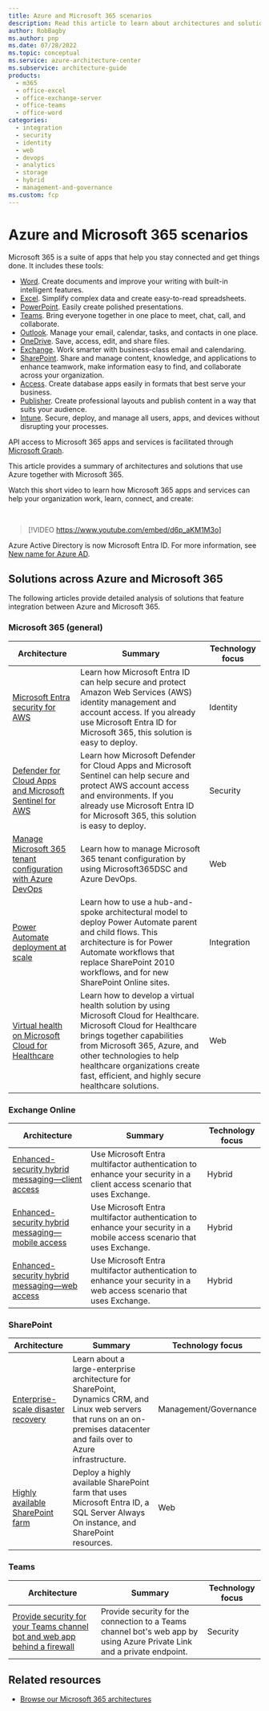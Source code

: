 ```yaml
---
title: Azure and Microsoft 365 scenarios
description: Read this article to learn about architectures and solutions that use Azure together with Microsoft 365. 
author: RobBagby
ms.author: pnp
ms.date: 07/28/2022
ms.topic: conceptual
ms.service: azure-architecture-center
ms.subservice: architecture-guide
products:
  - m365
  - office-excel
  - office-exchange-server
  - office-teams
  - office-word
categories:
  - integration
  - security
  - identity
  - web
  - devops
  - analytics
  - storage
  - hybrid
  - management-and-governance
ms.custom: fcp
---
```


# Azure and Microsoft 365 scenarios

Microsoft 365 is a suite of apps that help you stay connected and get things done. It includes these tools: 

- [Word](https://www.microsoft.com/microsoft-365/word). Create documents and improve your writing with built-in intelligent features.
- [Excel](https://www.microsoft.com/microsoft-365/excel). Simplify complex data and create easy-to-read spreadsheets.
- [PowerPoint](https://www.microsoft.com/microsoft-365/powerpoint). Easily create polished presentations.
- [Teams](https://www.microsoft.com/microsoft-teams/group-chat-software). Bring everyone together in one place to meet, chat, call, and collaborate.
- [Outlook](https://www.microsoft.com/microsoft-365/outlook/email-and-calendar-software-microsoft-outlook). Manage your email, calendar, tasks, and contacts in one place.
- [OneDrive](https://www.microsoft.com/microsoft-365/onedrive/online-cloud-storage). Save, access, edit, and share files.
- [Exchange](https://www.microsoft.com/microsoft-365/exchange/email). Work smarter with business-class email and calendaring.
- [SharePoint](https://www.microsoft.com/microsoft-365/sharepoint/collaboration). Share and manage content, knowledge, and applications to enhance teamwork, make information easy to find, and collaborate across your organization.
- [Access](https://www.microsoft.com/microsoft-365/access). Create database apps easily in formats that best serve your business.
- [Publisher](https://www.microsoft.com/microsoft-365/publisher). Create professional layouts and publish content in a way that suits your audience.
- [Intune](https://www.microsoft.com/security/business/microsoft-endpoint-manager). Secure, deploy, and manage all users, apps, and devices without disrupting your processes.

API access to Microsoft 365 apps and services is facilitated through [Microsoft Graph](/graph/integration-patterns-overview).

This article provides a summary of architectures and solutions that use Azure together with Microsoft 365.

Watch this short video to learn how Microsoft 365 apps and services can help your organization work, learn, connect, and create: 

<br>

> [!VIDEO https://www.youtube.com/embed/d6p_aKM1M3o]

Azure Active Directory is now Microsoft Entra ID. For more information, see [New name for Azure AD](/entra/fundamentals/new-name).

## Solutions across Azure and Microsoft 365

The following articles provide detailed analysis of solutions that feature integration between Azure and Microsoft 365.

### Microsoft 365 (general)

|Architecture|Summary|Technology focus|
|--|--|--|
|[Microsoft Entra security for AWS](../reference-architectures/aws/aws-azure-ad-security.yml)|Learn how Microsoft Entra ID can help secure and protect Amazon Web Services (AWS) identity management and account access. If you already use Microsoft Entra ID for Microsoft 365, this solution is easy to deploy.| Identity|
|[Defender for Cloud Apps and Microsoft Sentinel for AWS](../guide/aws/aws-azure-security-solutions.yml)|Learn how Microsoft Defender for Cloud Apps and Microsoft Sentinel can help secure and protect AWS account access and environments. If you already use Microsoft Entra ID for Microsoft 365, this solution is easy to deploy.| Security|
|[Manage Microsoft 365 tenant configuration with Azure DevOps](../example-scenario/devops/manage-microsoft-365-tenant-configuration-microsoft365dsc-devops.yml)|Learn how to manage Microsoft 365 tenant configuration by using Microsoft365DSC and Azure DevOps.| Web|
|[Power Automate deployment at scale](../example-scenario/power-automate/power-automate.yml)|Learn how to use a hub-and-spoke architectural model to deploy Power Automate parent and child flows. This architecture is for Power Automate workflows that replace SharePoint 2010 workflows, and for new SharePoint Online sites.| Integration|
|[Virtual health on Microsoft Cloud for Healthcare](../example-scenario/mch-health/virtual-health-mch.yml) |Learn how to develop a virtual health solution by using Microsoft Cloud for Healthcare. Microsoft Cloud for Healthcare brings together capabilities from Microsoft 365, Azure, and other technologies to help healthcare organizations create fast, efficient, and highly secure healthcare solutions.|Web|

### Exchange Online

|Architecture|Summary|Technology focus|
|--|--|--|
|[Enhanced-security hybrid messaging—client access](../example-scenario/hybrid/secure-hybrid-messaging-client.yml) |Use Microsoft Entra multifactor authentication to enhance your security in a client access scenario that uses Exchange.|Hybrid|
|[Enhanced-security hybrid messaging—mobile access](../example-scenario/hybrid/secure-hybrid-messaging-mobile.yml)|Use Microsoft Entra multifactor authentication to enhance your security in a mobile access scenario that uses Exchange.|Hybrid|
|[Enhanced-security hybrid messaging—web access](../example-scenario/hybrid/secure-hybrid-messaging-web.yml) |Use Microsoft Entra multifactor authentication to enhance your security in a web access scenario that uses Exchange.|Hybrid|

### SharePoint

|Architecture|Summary|Technology focus|
|--|--|--|
|[Enterprise-scale disaster recovery](../solution-ideas/articles/disaster-recovery-enterprise-scale-dr.yml)|Learn about a large-enterprise architecture for SharePoint, Dynamics CRM, and Linux web servers that runs on an on-premises datacenter and fails over to Azure infrastructure.| Management/Governance|
|[Highly available SharePoint farm](../solution-ideas/articles/highly-available-sharepoint-farm.yml)|Deploy a highly available SharePoint farm that uses Microsoft Entra ID, a SQL Server Always On instance, and SharePoint resources.|Web|

### Teams

|Architecture|Summary|Technology focus|
|--|--|--|
|[Provide security for your Teams channel bot and web app behind a firewall](../example-scenario/teams/securing-bot-teams-channel.yml) |Provide security for the connection to a Teams channel bot's web app by using Azure Private Link and a private endpoint.|Security|

## Related resources

- [Browse our Microsoft 365 architectures](/azure/architecture/browse/?products=m365)
